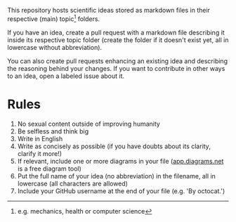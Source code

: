 This repository hosts scientific ideas stored as markdown files in their respective (main) topic[^topics] folders.

If you have an idea, create a pull request with a markdown file describing it inside its respective topic folder (create the folder if it doesn't exist yet, all in lowercase without abbreviation).

You can also create pull requests enhancing an existing idea and describing the reasoning behind your changes. If you want to contribute in other ways to an idea, open a labeled issue about it.

[^topics]: e.g. mechanics, health or computer science

# Rules

1. No sexual content outside of improving humanity
2. Be selfless and think big
3. Write in English
4. Write as concisely as possible (if you have doubts about its clarity, clarify it more!)
5. If relevant, include one or more diagrams in your file ([app.diagrams.net](https://app.diagrams.net) is a free diagram tool)
6. Put the full name of your idea (no abbreviation) in the filename, all in lowercase (all characters are allowed)
7. Include your GitHub username at the end of your file (e.g. 'By octocat.')
